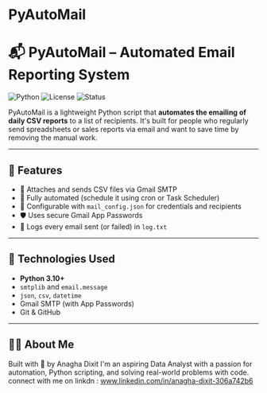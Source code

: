 # PyAutoMail
# 📬 PyAutoMail – Automated Email Reporting System

![Python](https://img.shields.io/badge/Python-3.10+-blue?logo=python)
![License](https://img.shields.io/badge/License-MIT-green)
![Status](https://img.shields.io/badge/Status-Working%20Perfectly-brightgreen)

PyAutoMail is a lightweight Python script that **automates the emailing of daily CSV reports** to a list of recipients. It's built for people who regularly send spreadsheets or sales reports via email and want to save time by removing the manual work.

---

## 🚀 Features

- 📎 Attaches and sends CSV files via Gmail SMTP
- 🔁 Fully automated (schedule it using cron or Task Scheduler)
- 🧠 Configurable with `mail_config.json` for credentials and recipients
- 🛡️ Uses secure Gmail App Passwords
- 📄 Logs every email sent (or failed) in `log.txt`

---

## 🧰 Technologies Used

- **Python 3.10+**
- `smtplib` and `email.message`
- `json`, `csv`, `datetime`
- Gmail SMTP (with App Passwords)
- Git & GitHub

---
## 🙋‍♀️ About Me

Built with 💙 by Anagha Dixit
I'm an aspiring Data Analyst with a passion for automation, Python scripting, and solving real-world problems with code.
connect with me on linkdn : www.linkedin.com/in/anagha-dixit-306a742b6


















